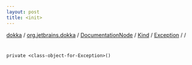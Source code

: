 ```yaml
---
layout: post
title: <init>
---
```

[dokka](../../../../../index.md) / [org.jetbrains.dokka](../../../../index.md) / [DocumentationNode](../../../index.md) / [Kind](../../index.md) / [Exception](../index.md) / [<class-object-for-Exception>](index.md) / [<init>](_init_.md)

# <init>

```
private <class-object-for-Exception>()
```
